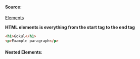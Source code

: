 #### Source:
[Elements](https://www.w3schools.com/html/html_elements.asp)

**HTML elements is everything from the start tag to the end tag**

```HTML
<h1>Gokul</h1>
<p>Example paragraph</p>
```

#### Nested Elements:


